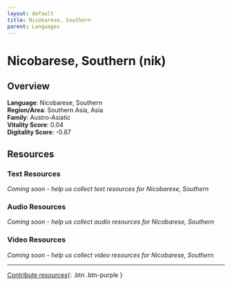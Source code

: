 ```yaml
---
layout: default
title: Nicobarese, Southern
parent: Languages
---
```


# Nicobarese, Southern (nik)

## Overview

**Language**: Nicobarese, Southern  
**Region/Area**: Southern Asia, Asia  
**Family**: Austro-Asiatic  
**Vitality Score**: 0.04  
**Digitality Score**: -0.87  

## Resources

### Text Resources
*Coming soon - help us collect text resources for Nicobarese, Southern*

### Audio Resources
*Coming soon - help us collect audio resources for Nicobarese, Southern*

### Video Resources
*Coming soon - help us collect video resources for Nicobarese, Southern*

---

[Contribute resources](https://fairtrain.github.io/){: .btn .btn-purple }

